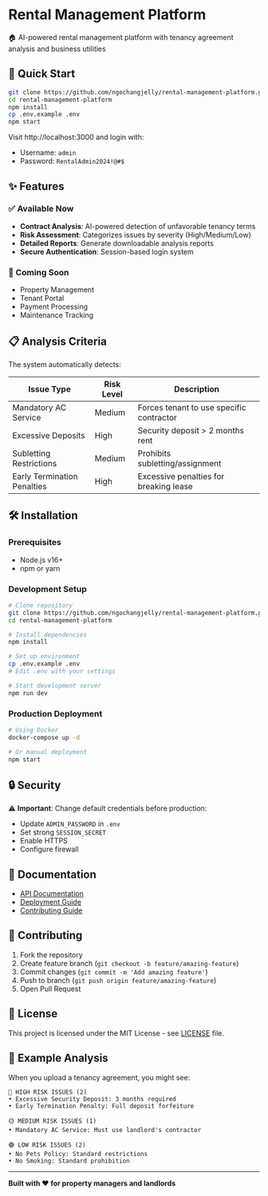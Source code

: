 # Rental Management Platform

🏠 AI-powered rental management platform with tenancy agreement analysis and business utilities

## 🚀 Quick Start

```bash
git clone https://github.com/ngochangjelly/rental-management-platform.git
cd rental-management-platform
npm install
cp .env.example .env
npm start
```

Visit http://localhost:3000 and login with:

- Username: `admin`
- Password: `RentalAdmin2024!@#$`

## ✨ Features

### ✅ Available Now

- **Contract Analysis**: AI-powered detection of unfavorable tenancy terms
- **Risk Assessment**: Categorizes issues by severity (High/Medium/Low)
- **Detailed Reports**: Generate downloadable analysis reports
- **Secure Authentication**: Session-based login system

### 🚧 Coming Soon

- Property Management
- Tenant Portal
- Payment Processing
- Maintenance Tracking

## 📋 Analysis Criteria

The system automatically detects:

| Issue Type                  | Risk Level | Description                              |
| --------------------------- | ---------- | ---------------------------------------- |
| Mandatory AC Service        | Medium     | Forces tenant to use specific contractor |
| Excessive Deposits          | High       | Security deposit > 2 months rent         |
| Subletting Restrictions     | Medium     | Prohibits subletting/assignment          |
| Early Termination Penalties | High       | Excessive penalties for breaking lease   |

## 🛠️ Installation

### Prerequisites

- Node.js v16+
- npm or yarn

### Development Setup

```bash
# Clone repository
git clone https://github.com/ngochangjelly/rental-management-platform.git
cd rental-management-platform

# Install dependencies
npm install

# Set up environment
cp .env.example .env
# Edit .env with your settings

# Start development server
npm run dev
```

### Production Deployment

```bash
# Using Docker
docker-compose up -d

# Or manual deployment
npm start
```

## 🔒 Security

⚠️ **Important**: Change default credentials before production:

- Update `ADMIN_PASSWORD` in `.env`
- Set strong `SESSION_SECRET`
- Enable HTTPS
- Configure firewall

## 📖 Documentation

- [API Documentation](docs/API.md)
- [Deployment Guide](docs/DEPLOYMENT.md)
- [Contributing Guide](docs/CONTRIBUTING.md)

## 🤝 Contributing

1. Fork the repository
2. Create feature branch (`git checkout -b feature/amazing-feature`)
3. Commit changes (`git commit -m 'Add amazing feature'`)
4. Push to branch (`git push origin feature/amazing-feature`)
5. Open Pull Request

## 📄 License

This project is licensed under the MIT License - see [LICENSE](LICENSE) file.

## 🎯 Example Analysis

When you upload a tenancy agreement, you might see:

```
🔴 HIGH RISK ISSUES (2)
• Excessive Security Deposit: 3 months required
• Early Termination Penalty: Full deposit forfeiture

🟡 MEDIUM RISK ISSUES (1)
• Mandatory AC Service: Must use landlord's contractor

🟢 LOW RISK ISSUES (2)
• No Pets Policy: Standard restrictions
• No Smoking: Standard prohibition
```

---

**Built with ❤️ for property managers and landlords**
